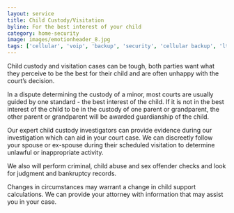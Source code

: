 ```yaml
---
layout: service
title: Child Custody/Visitation
byline: For the best interest of your child
category: home-security
image: images/emotionheader_8.jpg
tags: ['cellular', 'voip', 'backup', 'security', 'cellular backup', 'lte']
---
```



Child custody and visitation cases can be tough, both parties want what they perceive to be the best for their child and are often unhappy with the court’s decision.

In a dispute determining the custody of a minor, most courts are usually guided by one standard - the best interest of the child. If it is not in the best interest of the child to be in the custody of one parent or grandparent, the other parent or grandparent will be awarded guardianship of the child.

Our expert child custody investigators can provide evidence during our investigation which can aid in your court case. We can discreetly follow your spouse or ex-spouse during their scheduled visitation to determine unlawful or inappropriate activity.

We also will perform criminal, child abuse and sex offender checks and look for judgment and bankruptcy records.

Changes in circumstances may warrant a change in child support calculations. We can provide your attorney with information that may assist you in your case.
